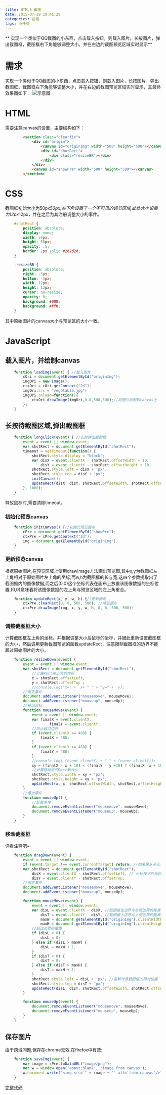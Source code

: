 ```yaml
---
title: HTML5 截图
date: 2015-07-19 10:41:29
categories: 前端
tags: 小任务
---
```


** 实现一个类似于QQ截图的小东西，点击载入按钮，则载入图片，长按图片，弹出截图框，截图框右下角能够调整大小，并在右边的截图预览区域实时显示**

<!-- more -->

# 需求
实现一个类似于QQ截图的小东西，点击载入按钮，则载入图片，长按图片，弹出截图框，截图框右下角能够调整大小，并在右边的截图预览区域实时显示，其最终效果图如下：
![示意图](/images/screenShot.png)

# HTML
需要注意canvas的设置，主要结构如下：
```HTML
        <section class="clearfix">
            <div id="origin">
                <canvas id="originImg" width="500" height="500"></canvas>
                <div id="shotRect">
                    <div class="resizeBR"></div>
                </div>
            </div>
            <canvas id="showPre" width="500" height="500"></canvas>
        </section>
```
# CSS
截图框初始大小为50px*50px,右下角设置了一个不可见的调节区域,此处大小设置为12px*12px，并在之后为其注册调整大小的事件。
```CSS
	#shotRect {
	    position: absolute;
	    display: none;
	    width: 50px;
	    height: 50px;
	    opacity: .5;
	    border: 2px solid #2d2d2d;
	}

	.resizeBR {
	    position: absolute;
	    right: -5px;
	    bottom: -5px;
	    width: 12px;
	    height: 12px;
	    cursor: nw-resize;
	    opacity: 0;
	    background: #000;
	    background: #ff0;
	}
```
其中原始图片的canvas大小与预览区的大小一致。

# JavaScript
## 载入图片，并绘制canvas
```javascript
	function loadImg(event) { //载入图片
	    cOri = document.getElementById("originImg");
	    imgOri = new Image();
	    ctxOri = cOri.getContext("2d");
	    imgOri.src = "vegetable.jpg";
	    imgOri.onload=function(){
	        ctxOri.drawImage(imgOri,0,0,500,500);//将图片绘制到canvas上
	    };
	}
```

## 长按待截图区域,弹出截图框
```javaScript
	function longClick(event) { //长按弹出截图框
	    event = event || window.event;
	    var shotRect = document.getElementById("shotRect");
	    timeout = setTimeout(function() {
	        shotRect.style.display = "block";
	        var disX = event.clientX - shotRect.offsetWidth + 10,
	            disY = event.clientY - shotRect.offsetHeight + 10;
	        shotRect.style.left = disX + 'px';
	        shotRect.style.top = disY + 'px';
	        initCanvas();
	        updateRect(disX, disY, shotRect.offsetWidth, shotRect.offsetHeight);
	    }, 1000);
	}
```
释放鼠标时,需要清除timeout。
### 初始化预览canvas
```javaScript
	function initCanvas() {//初始化预览画布
	    cPre = document.getElementById("showPre");
	    ctxPre = cPre.getContext("2d");
	    img = document.getElementById("originImg");
	}
```
### 更新预览canvas
根据原始图片,在预览区域上使用drawImage方法画出预览图,其中x,y为截图框左上角相对于原始图片左上角的坐标;而w,h为截图框的长与宽;这四个参数提取出了截图框内的图像数据,而之后(0,0)这个坐标代表在画布上放置该图像数据的坐标位置,(0,0)意味着将该图像数据的左上角与预览区域的左上角重合。
```javaScript
	function updateRect(x, y, w, h) {//更新画布
	    ctxPre.clearRect(0, 0, 500, 500); //清空画布
	    ctxPre.drawImage(img, x, y, w, h, 0, 0, 500, 500);
	}
```
### 调整截图框大小
计算截图框左上角的坐标，并根据调整大小后鼠标的坐标，并据此重新设置截图框的大小，然后调用更新截图预览的函数updateRect，注意限制截图框的边界不能超过原始图片的大小。
```javaScript
	function resizeDown(event) {
	    event = event || window.event;
	    var shotRect = document.getElementById("shotRect"),
	        //计算Rect左上角的坐标
	        x = shotRect.offsetLeft,
	        y = shotRect.offsetTop ;
	        //console.log("x=" +  x+ " " + "y=" +  y);
	    //绑定事件
	    document.addEventListener("mousemove", mouseMove);
	    document.addEventListener("mouseup", mouseUp);
	    //移动鼠标
	    function mouseMove(event) {
	        event = event || window.event;
	        var finalX = event.clientX,
	                finalY = event.clientY;
	        //防止超过边界
	        if (event.clientX >= 488) {
	            finalX = 488;
	        }
	        if (event.clientY >= 488) {
	            finalY = 488;
	        }
	        //console.log( (event.clientX) + " " + (event.clientY));
	        xy = (finalX - x + 10) < (finalY - y +10) ? (finalX -x + 10) : (finalY - y + 10);
	        //计算移动后的Rect新大小
	        shotRect.style.width = xy + 'px';
	        shotRect.style.height = xy + 'px';
	        updateRect(x, x, shotRect.offsetWidth, shotRect.offsetHeight);
	    }
	    //停止事件
	    function mouseUp() {
	        //卸载事件
	        document.removeEventListener("mousemove", mouseMove);
	        document.removeEventListener("mouseup", mouseUp);
	    }
	}
```
### 移动截图框
详看注释吧~
```javascript
	function dragDown(event) {
	    event = event || window.event;
	    if (event.target !== event.currentTarget) return; //如果是从子元素冒上来的，返回
	    var shotRect = document.getElementById("shotRect"),
	        disX = event.clientX - shotRect.offsetLeft, // 光标按下时光标相对截图框的坐标
	        disY = event.clientY - shotRect.offsetTop;
	    //绑定事件
	    document.addEventListener("mousemove", mouseMove);
	    document.addEventListener("mouseup", mouseUp);

	    function mouseMove(event) {
	        event = event || window.event;
	        var disL = event.clientX - disX, //截图框左边界与左侧边界的距离
	            disT = event.clientY - disY, //截图框上边界与上侧边界的距离
	            maxW = document.getElementById("originImg").clientWidth - shotRect.offsetWidth, //最大宽度
	            maxH = document.getElementById("originImg").clientHeight - shotRect.offsetHeight; //最大高度
	        //超过边界则重置
	        if (disL < 0) {
	            disL = 0;
	        } else if (disL > maxW) {
	            disL = maxW + 1;
	        }
	        if (disT < 0) {
	            disT = 0;
	        } else if (disT > maxH) {
	            disT = maxH + 1;
	        }
	        shotRect.style.left = disL + 'px'; //重新计算截图框的相对位置
	        shotRect.style.top = disT + 'px';
	        updateRect(disL, disT, shotRect.offsetWidth, shotRect.offsetHeight);
	    }

	    function mouseUp(event) {
	        document.removeEventListener("mousemove", mouseMove);
	        document.removeEventListener("mouseup", mouseUp);
	    }
	}
```
## 保存图片
由于跨域问题,保存在chrome无效,在firefox中有效:
```javascript
	function saveImg(event) {
	    var image = cPre.toDataURL("image/png");
	    var w = window.open('about:blank', 'image from canvas');
	    w.document.write("<img src='" + image + "' alt='from canvas'/>");
	}
```

[完整代码](https://github.com/quanru/screenShot)
